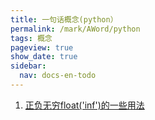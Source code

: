 ```yaml
---
title: 一句话概念(python）
permalink: /mark/AWord/python
tags: 概念
pageview: true
show_date: true
sidebar:
  nav: docs-en-todo
---
```

1. [正负无穷float('inf')的一些用法](https://www.cnblogs.com/zxmbky/p/9306246.html)
